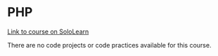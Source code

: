 # PHP

[Link to course on SoloLearn](https://www.sololearn.com/learning/1059)

There are no code projects or code practices available for this course.